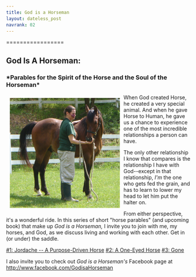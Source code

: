 ```yaml
---
title: God is a Horseman
layout: dateless_post
navrank: 02
---
```


=================
<h2>God Is A Horseman:</h2>
<h3>*Parables for the Spirit of the Horse and the Soul of the Horseman*</h3/>

<img style="margin: 10px; float: left;" alt="Me petting Curly" src="../images/P1010530.JPG" width="300px" height="300px"/>

When God created Horse, he created a very special animal.  And when he gave Horse to Human, he gave us a chance to experience one of the most incredible relationships a person can have.

The only other relationship I know that compares is the relationship I have with God--except in that relationship, *I'm* the one who gets fed the grain, and has to learn to lower my head to let him put the halter on.

From either perspective, it's a wonderful ride.  In this series of short "horse parables" (and upcoming book) that make up *God is a Horseman,* I invite you to join with me, my horses, and God, as we discuss living and working with each other.  Get in (or under) the saddle.

[#1: Jordache -- A Purpose-Driven Horse](giah_1-2.html)
[#2: A One-Eyed Horse](giah_2_2.html)
[#3: Gone](giah_3_gone.html)

I also invite you to check out *God is a Horseman's* Facebook page at http://www.facebook.com/GodisaHorseman

